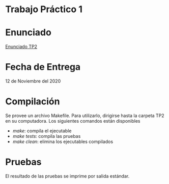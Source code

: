 # Trabajo Práctico 1

# Enunciado

[Enunciado TP2](https://campus.fi.uba.ar/pluginfile.php/417235/mod_resource/content/1/tp2-q2-2020.pdf)

# Fecha de Entrega

12 de Noviembre del 2020

# Compilación

Se provee un archivo Makefile. Para utilizarlo, dirigirse hasta la carpeta TP2 en su computadora. Los siguientes comandos están disponibles

* _make_: compila el ejecutable
* _make tests_: compila las pruebas
* _make clean_: elimina los ejecutables compilados

# Pruebas

El resultado de las pruebas se imprime por salida estándar.